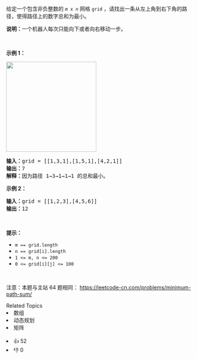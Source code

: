 <p>给定一个包含非负整数的 <code><em>m</em>&nbsp;x&nbsp;<em>n</em></code>&nbsp;网格&nbsp;<code>grid</code> ，请找出一条从左上角到右下角的路径，使得路径上的数字总和为最小。</p>

<p><strong>说明：</strong>一个机器人每次只能向下或者向右移动一步。</p>

<p>&nbsp;</p>

<p><strong>示例 1：</strong></p>

<p><img alt="" src="https://assets.leetcode.com/uploads/2020/11/05/minpath.jpg" style="width: 242px; height: 242px;" /></p>

<pre>
<strong>输入：</strong>grid = [[1,3,1],[1,5,1],[4,2,1]]
<strong>输出：</strong>7
<strong>解释：</strong>因为路径 1→3→1→1→1 的总和最小。
</pre>

<p><strong>示例 2：</strong></p>

<pre>
<strong>输入：</strong>grid = [[1,2,3],[4,5,6]]
<strong>输出：</strong>12
</pre>

<p>&nbsp;</p>

<p><strong>提示：</strong></p>

<ul> 
 <li><code>m == grid.length</code></li> 
 <li><code>n == grid[i].length</code></li> 
 <li><code>1 &lt;= m, n &lt;= 200</code></li> 
 <li><code>0 &lt;= grid[i][j] &lt;= 100</code></li> 
</ul>

<p>&nbsp;</p>

<p>
 <meta charset="UTF-8" />注意：本题与主站 64&nbsp;题相同：&nbsp;<a href="https://leetcode-cn.com/problems/minimum-path-sum/">https://leetcode-cn.com/problems/minimum-path-sum/</a></p>

<div><div>Related Topics</div><div><li>数组</li><li>动态规划</li><li>矩阵</li></div></div><br><div><li>👍 52</li><li>👎 0</li></div>